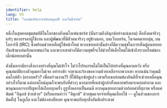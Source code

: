 ```yaml
---
identifier: help
lang: th
title: "เมามันส์กับการสนับสนุนฟรี และไม่มีจำกัด"
---
```


หนึ่งในสุดยอดขุมสมบัติในโลกของสังคมโอเพ่นซอร์ส (นั่นรวมถึงลินุกซ์อย่างแน่นอน) คือสังคมจริงๆ แท้ๆ ของบรรดาผู้ใช้งาน และผู้พัฒนาที่มีตัวตนจริงๆ อยู่ข้างนอก, บนเว็บบอร์ด, ในจดหมายกลุ่ม, บนไออาร์ซี (IRC) ซึ่งพร้อมช่วยเหลือผู้ใช้หน้าใหม่ พวกเขาเหล่านั้นต่างก็มีความสุขในการเห็นผู้คนทยอยกันเข้ามาเล่นกับนกเพนกวิน และพวกเขาต่างก็มีความสุขที่จะได้ช่วยให้เด็กใหม่ได้เข้าถึงระบบใหม่ของเด็กน้อยเหล่านั้น

ดังนั้นหากมีบางสิ่งบางอย่างที่คุณไม่เข้าใจ ไม่ว่าโปรแกรมไม่ได้เป็นไปอย่างที่คุณคาดหวัง หรือคุณสมบัติบางตัวคุณหาไม่เจอ อย่ารอช้า จงหาและร้องขอความช่วยเหลือจากพวกเขา หากแม้นว่าคุณมีคนใกล้ตัว (ครอบครัว? เพื่อนร่วมงาน?) ที่ใช้ลินุกซ์อยู่แล้ว เขาหรือเธอย่อมต้องยินดีที่จะช่วยเหลือคุณ อย่างไรก็ตาม แค่ออนไลน์คุณก็จะพบกับที่ต่างๆ มากมายที่เหล่าผู้กล้าทั้งหลายพร้อมจะตอบคำถาม และพาคุณออกจากปัญหาได้เกือบทุกครั้ง กูรูทั้งหลายเป็นคนดี หากคุณสอบถามด้วยถ้อยคำที่สุภาพ หรือแค่พิมพ์ "ลินุกซ์ ช่วยด้วย" (หรือแทนคำว่า "ลินุกซ์" ด้วยชุดแจกจ่ายที่คุณเลือกใช้ -- ดูในส่วนของการติดตั้ง) ในกูเกิ้ล และไม่ต้องสงสัยเลย คุณจะพบกับทุกสิ่งอันพึงประสงค์




